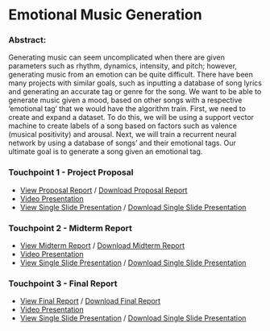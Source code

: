 # Emotional Music Generation

### Abstract:  
Generating music can seem uncomplicated when there are given parameters such as rhythm, dynamics, intensity, and pitch; however, generating music from an emotion can be quite difficult. There have been many projects with similar goals, such as inputting a database of song lyrics and generating an accurate tag or genre for the song. We want to be able to generate music given a mood, based on other songs with a respective ‘emotional tag’ that we would have the algorithm train. First, we need to create and expand a dataset. To do this, we will be using a support vector machine to create labels of a song based on factors such as valence (musical positivity) and arousal. Next, we will train a recurrent neural network by using a database of songs’ and their emotional tags. Our ultimate goal is to generate a song given an emotional tag.


### Touchpoint 1 - Project Proposal
- <a href="https://drive.google.com/file/d/1xS-L8BZmzfwZYZ3VzKxn5t_0B7f9yxZb/view?usp=sharing">View Proposal Report</a> / <a href="https://github.com/Matthewa1999/Group11_CS4641/raw/main/Resources/Touchpoint%201/ProjectProposal.pdf">Download Proposal Report</a>
- <a href="https://www.youtube.com/watch?v=RopPKB7D7qI">Video Presentation</a>
- <a href="https://drive.google.com/file/d/17fHZPUO1quHMPFOvDn-JaZQeB6V6OEae/view?usp=sharing">View Single Slide Presentation</a> / <a href="https://github.com/Matthewa1999/Group11_CS4641/raw/main/Resources/Touchpoint%201/Group%2011_Presentation_Slide.pdf">Download Single Slide Presentation  </a>

### Touchpoint 2 - Midterm Report
- <a href="https://docs.google.com/document/d/1Ki2V2uQlul5NV79MJjTuaRkYOiet8fxjDFzWAYuINVM/edit?usp=sharing">View Midterm Report</a> / <a href="https://github.com/Matthewa1999/Group11_CS4641/raw/main/Resources/Touchpoint%202/4641%20Touchpoint%202.pdf">Download Midterm Report</a>
- <a href="https://drive.google.com/file/d/1AGQTWyEGKvB4_enZnyRaWGZrqcT9OJHw/view?usp=sharing">Video Presentation</a>
- <a href="https://drive.google.com/file/d/1gb3_R6tLC7BpvHblL0Vkb3-lQYzb2_H2/view?usp=sharing">View Single Slide Presentation</a> / <a href="https://github.com/Matthewa1999/Group11_CS4641/raw/main/Resources/Touchpoint%202/Touchpoint2.pptx.pdf">Download Single Slide Presentation  </a>

### Touchpoint 3 - Final Report
- <a href="https://drive.google.com/file/d/1_W4HS8BC4CZxNYUSi0_HSE2K-fz24mOc/view?usp=sharing">View Final Report</a> / <a href="https://github.com/Matthewa1999/Group11_CS4641/raw/main/Resources/Touchpoint%203/Final%20Report.pdf">Download Final Report</a>
- <a href="https://youtu.be/OCxUiu2lKPA">Video Presentation</a>
- <a href="https://drive.google.com/file/d/18BRS1A1FQskG9TWWPChqehzb8xxbpk1K/view?usp=sharing">View Single Slide Presentation</a> / <a href="https://github.com/Matthewa1999/Group11_CS4641/raw/main/Resources/Images/Touchpoint%203.pptx.pdf">Download Single Slide Presentation</a> 





